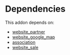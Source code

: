 # Dependencies

This addon depends on:

- [website_partner](https://github.com/bringout/oca-ocb-website)
- [website_google_map](https://github.com/bringout/oca-ocb-website)
- [association](https://github.com/bringout/oca-ocb-core)
- [website_sale](https://github.com/bringout/oca-ocb-sale)
